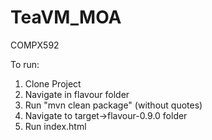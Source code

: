 # TeaVM_MOA
 COMPX592

 To run:

 1. Clone Project
 2. Navigate in flavour folder
 3. Run "mvn clean package" (without quotes)
 4. Navigate to target->flavour-0.9.0 folder
 5. Run index.html
 



